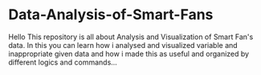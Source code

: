 # Data-Analysis-of-Smart-Fans
Hello This repository is all about Analysis and Visualization of Smart Fan's data. In this you can learn how i analysed and visualized variable and inappropriate given data and how i made this as useful and organized by different logics and commands...
